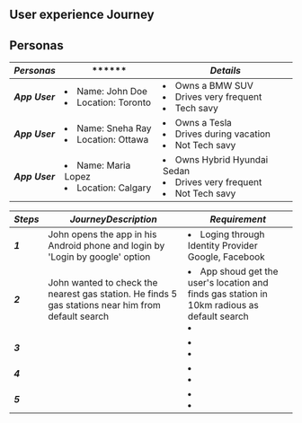 

## User experience Journey

## Personas
|  ***Personas*** |  ****** | ***Details*** | 
|---|---|---|
| ***App User***  |   <li> Name: John Doe</li>  <li> Location: Toronto </li> | <li> Owns a BMW SUV </li>  <li>  Drives very frequent</li> <li> Tech savy </li>|
| ***App User***  |   <li> Name: Sneha Ray</li>  <li> Location: Ottawa </li> | <li> Owns a Tesla </li>  <li>  Drives during vacation</li> <li> Not Tech savy </li>|
| ***App User***  |   <li> Name: Maria Lopez</li>  <li> Location: Calgary </li> | <li> Owns Hybrid Hyundai Sedan </li>  <li>  Drives very frequent</li> <li> Not Tech savy </li>|


|  ***Steps*** |  ***JourneyDescription*** | ***Requirement*** | 
|---|---|---|
| ***1*** |  John opens the app in his Android phone and login by 'Login by google' option | <li>Loging through Identity Provider Google, Facebook</li> | 
| ***2***  | John wanted to check the nearest gas station. He finds 5 gas stations near him from default search | <li> App shoud get the user's location and finds gas station in 10km radious as default search </li> <li>  </li> |
| ***3***  |   | <li>  </li>  <li>  </li>|
| ***4***  |   | <li>  </li>  <li>  </li>|
| ***5***  |   | <li>  </li>  <li>  </li>|
